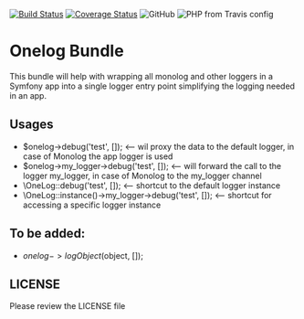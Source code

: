[![Build Status](https://travis-ci.org/koderhut/onelog-bundle.svg?branch=master)](https://travis-ci.org/koderhut/onelog-bundle)
[![Coverage Status](https://coveralls.io/repos/github/koderhut/onelog-bundle/badge.svg?branch=master)](https://coveralls.io/github/koderhut/onelog-bundle?branch=master)
![GitHub](https://img.shields.io/github/license/mashape/apistatus.svg)
![PHP from Travis config](https://img.shields.io/travis/php-v/symfony/symfony.svg)

# Onelog Bundle
This bundle will help with wrapping all monolog and other loggers in a Symfony app
into a single logger entry point simplifying the logging needed in an app.

## Usages
- $onelog->debug('test', []); <-- wil proxy the data to the default logger, in case of Monolog the app logger is used
- $onelog->my_logger->debug('test', []); <-- will forward the call to the logger my_logger, in case of Monolog to the my_logger channel
- \OneLog::debug('test', []); <-- shortcut to the default logger instance
- \OneLog::instance()->my_logger->debug('test', []); <-- shortcut for accessing a specific logger instance

## To be added:
- $onelog->logObject($object, []);

## LICENSE
Please review the LICENSE file